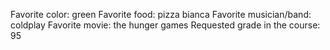 Favorite color: green
Favorite food: pizza bianca
Favorite musician/band: coldplay
Favorite movie: the hunger games
Requested grade in the course: 95
